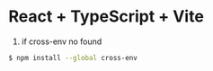 # React + TypeScript + Vite


1. if cross-env no found
```bash
$ npm install --global cross-env
```
